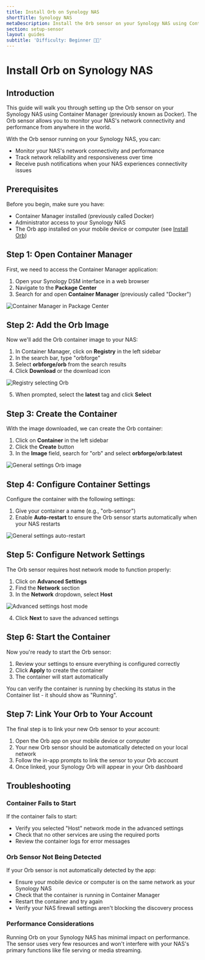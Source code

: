 ```yaml
---
title: Install Orb on Synology NAS
shortTitle: Synology NAS
metaDescription: Install the Orb sensor on your Synology NAS using Container Manager for network monitoring.
section: setup-sensor
layout: guides
subtitle: 'Difficulty: Beginner 🧑‍💻'
---
```


# Install Orb on Synology NAS

## Introduction

This guide will walk you through setting up the Orb sensor on your Synology NAS using Container Manager (previously known as Docker). The Orb sensor allows you to monitor your NAS's network connectivity and performance from anywhere in the world.

With the Orb sensor running on your Synology NAS, you can:

- Monitor your NAS's network connectivity and performance
- Track network reliability and responsiveness over time
- Receive push notifications when your NAS experiences connectivity issues

## Prerequisites

Before you begin, make sure you have:

- Container Manager installed (previously called Docker)
- Administrator access to your Synology NAS
- The Orb app installed on your mobile device or computer (see [Install Orb](/docs/install-orb))

## Step 1: Open Container Manager

First, we need to access the Container Manager application:

1. Open your Synology DSM interface in a web browser
2. Navigate to the **Package Center**
3. Search for and open **Container Manager** (previously called "Docker")

![Container Manager in Package Center](../../images/synology/1.3.png)

## Step 2: Add the Orb Image

Now we'll add the Orb container image to your NAS:

1. In Container Manager, click on **Registry** in the left sidebar
2. In the search bar, type "orbforge"
3. Select **orbforge/orb** from the search results
4. Click **Download** or the download icon

![Registry selecting Orb](../../images/synology/2.3.png)

5. When prompted, select the **latest** tag and click **Select**

## Step 3: Create the Container

With the image downloaded, we can create the Orb container:

1. Click on **Container** in the left sidebar
2. Click the **Create** button
3. In the **Image** field, search for "orb" and select **orbforge/orb:latest**

![General settings Orb image](../../images/synology/3.3.png)

## Step 4: Configure Container Settings

Configure the container with the following settings:

1. Give your container a name (e.g., "orb-sensor")
2. Enable **Auto-restart** to ensure the Orb sensor starts automatically when your NAS restarts

![General settings auto-restart](../../images/synology/4.2.png)

## Step 5: Configure Network Settings

The Orb sensor requires host network mode to function properly:

1. Click on **Advanced Settings**
2. Find the **Network** section
3. In the **Network** dropdown, select **Host**

![Advanced settings host mode](../../images/synology/5.3.png)

4. Click **Next** to save the advanced settings

## Step 6: Start the Container

Now you're ready to start the Orb sensor:

1. Review your settings to ensure everything is configured correctly
2. Click **Apply** to create the container
3. The container will start automatically

You can verify the container is running by checking its status in the Container list - it should show as "Running".

## Step 7: Link Your Orb to Your Account

The final step is to link your new Orb sensor to your account:

1. Open the Orb app on your mobile device or computer
2. Your new Orb sensor should be automatically detected on your local network
3. Follow the in-app prompts to link the sensor to your Orb account
4. Once linked, your Synology Orb will appear in your Orb dashboard

## Troubleshooting

### Container Fails to Start

If the container fails to start:

- Verify you selected "Host" network mode in the advanced settings
- Check that no other services are using the required ports
- Review the container logs for error messages

### Orb Sensor Not Being Detected

If your Orb sensor is not automatically detected by the app:

- Ensure your mobile device or computer is on the same network as your Synology NAS
- Check that the container is running in Container Manager
- Restart the container and try again
- Verify your NAS firewall settings aren't blocking the discovery process

### Performance Considerations

Running Orb on your Synology NAS has minimal impact on performance. The sensor uses very few resources and won't interfere with your NAS's primary functions like file serving or media streaming.